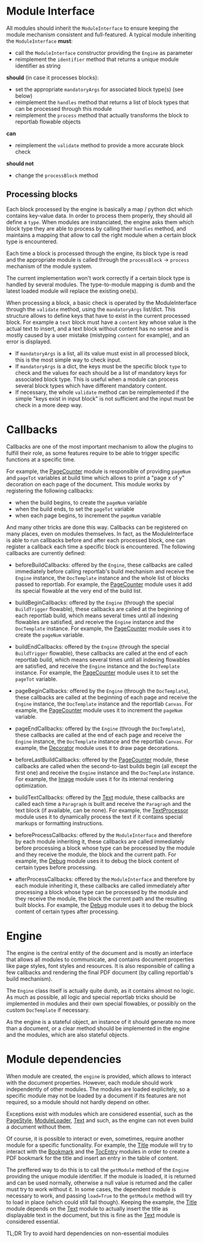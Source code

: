 # Module Interface
All modules should inherit the `ModuleInterface` to ensure keeping the module mechanism consistent and full-featured. A typical module inheriting the `ModuleInterface` **must**:

- call the `ModuleInterface` constructor providing the `Engine` as parameter
- reimplement the `identifier` method that returns a unique module identifier as string

**should** (in case it processes blocks):

- set the appropriate `mandatoryArgs` for associated block type(s) (see below)
- reimplement the `handles` method that returns a list of block types that can be processed through this module
- reimplement the `process` method that actually transforms the block to reportlab flowable objects

**can**

- reimplement the `validate` method to provide a more accurate block check

**should not**

- change the `processBlock` method

## Processing blocks
Each block processed by the engine is basically a map / python dict which contains key-value data. In order to process them properly, they should all define a `type`. When modules are instanciated, the engine asks them which block type they are able to process by calling their `handles` method, and maintains a mapping that allow to call the right module when a certain block type is encountered.

Each time a block is processed through the engine, its block type is read and the appropriate module is called through the `processBlock` -> `process` mechanism of the module system.

The current implementation won't work correctly if a certain block type is handled by several modules. The type-to-module mapping is dumb and the latest loaded module will replace the existing one(s).

When processing a block, a basic check is operated by the ModuleInterface through the `validate` method, using the `mandatoryArgs` list/dict. This structure allows to define keys that have to exist in the current processed block. For example a `text` block must have a `content` key whose value is the actual text to insert, and a text block without content has no sense and is mostly caused by a user mistake (mistyping `content` for example), and an error is displayed.

- If `mandatoryArgs` is a list, all its value must exist in all processed block, this is the most simple way to check input.
- If `mandatoryArgs` is a dict, the keys must be the specific block `type` to check and the values for each should be a list of mandatory keys for associated block type. This is useful when a module can process several block types which have different mandatory content.
- If necessary, the whole `validate` method can be reimplemented if the simple "keys exist in input block" is not sufficient and the input must be check in a more deep way.

# Callbacks
Callbacks are one of the most important mechanism to allow the plugins to fulfill their role, as some features require to be able to trigger specific functions at a specific time.

For example, the [PageCounter](core/modules/PageCounter) module is responsible of providing `pageNum` and `pageTot` variables at build time which allows to print a "page x of y" decoration on each page of the document. This module works by registering the following callbacks:

- when the build begins, to create the `pageNum` variable
- when the build ends, to set the `pageTot` variable
- when each page begins, to increment the `pageNum` variable

And many other tricks are done this way. Callbacks can be registered on many places, even on modules themselves. In fact, as the ModuleInterface is able to run callbacks before and after each processed block, one can register a callback each time a specific block is encountered. The following callbacks are currently defined:

- beforeBuildCallbacks: offered by the `Engine`, these callbacks are called immediately before calling reportlab's build mechanism and receive the `Engine` instance, the `DocTemplate` instance and the whole list of blocks passed to reportlab. For example, the [PageCounter](core/modules/PageCounter) module uses it add its special flowable at the very end of the build list.

- buildBeginCallbacks: offered by the `Engine` (through the special `BuildTrigger` flowable), these callbacks are called at the beginning of each reportlab build, which means several times until all indexing flowables are satisfied, and receive the `Engine` instance and the `DocTemplate` instance. For example, the [PageCounter](core/modules/PageCounter) module uses it to create the `pageNum` variable.

- buildEndCallbacks: offered by the `Engine` (through the special `BuildTrigger` flowable), these callbacks are called at the end of each reportlab build, which means several times until all indexing flowables are satisfied, and receive the `Engine` instance and the `DocTemplate` instance. For example, the [PageCounter](core/modules/PageCounter) module uses it to set the `pageTot` variable.

- pageBeginCallbacks: offered by the `Engine` (through the `DocTemplate`), these callbacks are called at the beginning of each page and receive the `Engine` instance, the `DocTemplate` instance and the reportlab `Canvas`. For example, the [PageCounter](core/modules/PageCounter) module uses it to increment the `pageNum` variable.

- pageEndCallbacks: offered by the `Engine` (through the `DocTemplate`), these callbacks are called at the end of each page and receive the `Engine` instance, the `DocTemplate` instance and the reportlab `Canvas`. For example, the [Decorator](core/modules/Decorator) module uses it to draw page decorations.

- beforeLastBuildCallbacks: offered by the [PageCounter](core/modules/PageCounter) module, these callbacks are called when the second-to-last builds begin (all except the first one) and receive the `Engine` instance and the `DocTemplate` instance. For example, the [Image](core/modules/Image) module uses it for its internal rendering optimization.

- buildTextCallbacks: offered by the [Text](core/modules/Text) module, these callbacks are called each time a `Paragraph` is built and receive the `Paragraph` and the text block (if available, can be none). For example, the [TextProcessor](core/modules/TextProcessor) module uses it to dynamically process the text if it contains special markups or formatting instructions.

- beforeProcessCallbacks: offered by the `ModuleInterface` and therefore by each module inheriting it, these callbacks are called immediately before processing a block whose type can be processed by the module and they receive the module, the block and the current path. For example, the [Debug](core/modules/Debug) module uses it to debug the block content of certain types before processing.

- afterProcessCallbacks: offered by the `ModuleInterface` and therefore by each module inheriting it, these callbacks are called immediately after processing a block whose type can be processed by the module and they receive the module, the block the current path and the resulting built blocks. For example, the [Debug](core/modules/Debug) module uses it to debug the block content of certain types after processing.

# Engine
The engine is the central entity of the document and is mostly an interface that allows all modules to communicate, and contains document properties like page styles, font styles and resources. It is also responsible of calling a few callbacks and rendering the final PDF document (by calling reportlab's build mechanism).

The `Engine` class itself is actually quite dumb, as it contains almost no logic. As much as possible, all logic and special reportlab tricks should be implemented in modules and their own special flowables, or possibly on the custom `DocTemplate` if necessary.

As the engine is a stateful object, an instance of it should generate no more than a document, or a clear method should be implemented in the engine and the modules, which are also stateful objects.

# Module dependencies
When module are created, the `engine` is provided, which allows to interact with the document properties. However, each module should work independently of other modules. The modules are loaded explicitely, so a specific module may not be loaded by a document if its features are not required, so a module should not hardly depend on other.

Exceptions exist with modules which are considered essential, such as the [PageStyle](core/modules/PageStyle), [ModuleLoader](core/modules/ModuleLoader), [Text](core/modules/Text) and such, as the engine can not even build a document without them.

Of course, it is possible to interact or even, sometimes, require another module for a specific functionality. For example, the [Title](core/modules/Title) module will try to interact with the [Bookmark](core/modules/Bookmark) and the [TocEntry](core/modules/TocEntry) modules in order to create a PDF bookmark for the title and insert an entry in the table of content.

The preffered way to do this is to call the `getModule` method of the `Engine` providing the unique module identifier. If the module is loaded, it is returned and can be used normally, otherwise a null value is returned and the caller must try to work without it. In some cases, the dependent module is necessary to work, and passing `load=True` to the `getModule` method will try to load in place (which could still fail though). Keeping the example, the [Title](core/modules/Title) module depends on the [Text](core/modules/Text) module to actually insert the title as displayable text in the document, but this is fine as the [Text](core/modules/Text) module is considered essential.

TL;DR Try to avoid hard dependencies on non-essential modules

